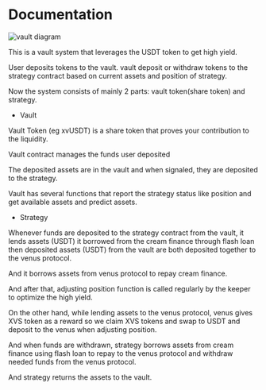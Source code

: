 # Documentation

![vault diagram](https://mega.nz/file/GcU1UAYb#WFhivwkpOr-tr21BV5tuU8mmYZ3TDhJ_heuCJAPSrDc)

This is a vault system that leverages the USDT token to get high yield.

User deposits tokens to the vault. vault deposit or withdraw tokens to the strategy contract based on current assets and position of strategy.

Now the system consists of mainly 2 parts: vault token(share token) and strategy.

- Vault

Vault Token (eg xvUSDT)  is a share token that proves your contribution to the liquidity.

Vault contract manages the funds user deposited

The deposited assets are in the vault and when signaled, they are deposited to the strategy.

Vault has several functions that report the strategy status like position and get available assets and predict assets.

- Strategy

Whenever funds are deposited to the strategy contract from the vault, it lends assets (USDT) it borrowed  from the cream finance through flash loan then deposited  assets (USDT) from the vault are both deposited together to the venus protocol.

And it borrows assets from venus protocol to repay  cream finance.

And after that, adjusting position function is called regularly by the keeper to optimize the high yield.

On the other hand, while lending assets to the venus protocol, venus gives XVS token as a reward so we claim XVS tokens and swap to USDT and deposit to the venus when adjusting position.

And when funds are withdrawn, strategy borrows assets from cream finance using flash loan to repay to the venus protocol and withdraw needed funds from the venus protocol.

And strategy returns the assets to the vault.
